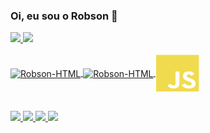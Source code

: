  ### Oi, eu sou o Robson 👋

<div>
   <a href="https://github.com/RobsonRsousa">
    <img height="200cm" src="https://github-readme-stats.vercel.app/api?username=RobsonRsousa&show_icons=true&theme=merko">
    <img height="200cm" src="https://github-readme-stats.vercel.app/api/top-langs/?username=Robsonrsousa&layout=compact&theme=merko">
</div>
<div style="display: inline_block"><br>
 <img align="center" alt="Robson-HTML" height="60" width="70" src="https://cdn.jsdelivr.net/gh/devicons/devicon/icons/html5/html5-original-wordmark.svg">
 <img align="center" alt="Robson-HTML" height="60" width="70" src="https://cdn.jsdelivr.net/gh/devicons/devicon/icons/css3/css3-original-wordmark.svg">
 <img align="center" alt="Robson-JS" height="60" width="70" src="https://raw.githubusercontent.com/devicons/devicon/master/icons/javascript/javascript-plain.svg">

 ##
 
 <div>
  <a href="https://www.github.com/RobsonRsousa/" target="_blank">
   <img src="https://img.shields.io/badge/GitHub-100000?style=for-the-badge&logo=github&logoColor=white">
  <a href="https://www.instagram.com/robsonsousar/" target="_blank">
   <img src="https://img.shields.io/badge/Instagram-E4405F?style=for-the-badge&logo=instagram&logoColor=white">
   <a href="https://web.whatsapp.com/send?phone=5515997071610" target="_blank">
   <img src="https://img.shields.io/badge/WhatsApp-25D366?style=for-the-badge&logo=whatsapp&logoColor=white">
    <a href="https://www.linkedin.com/in/robson-sousa-88336a134/" target="_blank">
   <img src="https://img.shields.io/badge/LinkedIn-0077B5?style=for-the-badge&logo=linkedin&logoColor=white">
 </div>

<!--
**RobsonRsousa/RobsonRsousa** is a ✨ _special_ ✨ repository because its `README.md` (this file) appears on your GitHub profile.

Here are some ideas to get you started:

- 🔭 I’m currently working on ...
- 🌱 I’m currently learning ...
- 👯 I’m looking to collaborate on ...
- 🤔 I’m looking for help with ...
- 💬 Ask me about ...
- 📫 How to reach me: ...
- 😄 Pronouns: ...
- ⚡ Fun fact: ...
-->
